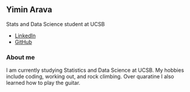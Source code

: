 ## Yimin Arava

Stats and Data Science student at UCSB

- [LinkedIn](https://www.linkedin.com/in/yimin-arava/)
- [GitHub](https://github.com/YiminArava4508)

### About me


I am currently studying Statistics and Data Science at UCSB. My hobbies include coding, working out, and rock climbing. Over quaratine I also learned how to play the guitar. 


